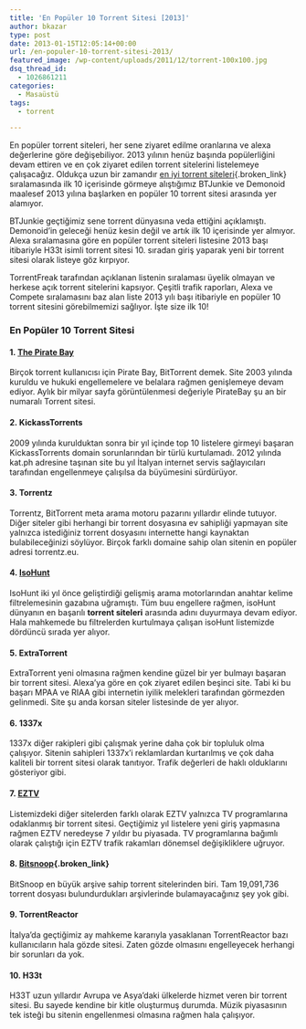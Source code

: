 ```yaml
---
title: 'En Popüler 10 Torrent Sitesi [2013]'
author: bkazar
type: post
date: 2013-01-15T12:05:14+00:00
url: /en-populer-10-torrent-sitesi-2013/
featured_image: /wp-content/uploads/2011/12/torrent-100x100.jpg
dsq_thread_id:
  - 1026861211
categories:
  - Masaüstü
tags:
  - torrent

---
```

En popüler torrent siteleri, her sene ziyaret edilme oranlarına ve alexa değerlerine göre değişebiliyor. 2013 yılının henüz başında popülerliğini devam ettiren ve en çok ziyaret edilen torrent sitelerini listelemeye çalışacağız. Oldukça uzun bir zamandır [en iyi torrent siteleri][1]{.broken_link} sıralamasında ilk 10 içerisinde görmeye alıştığımız BTJunkie ve Demonoid maalesef 2013 yılına başlarken en popüler 10 torrent sitesi arasında yer alamıyor.

BTJunkie geçtiğimiz sene torrent dünyasına veda ettiğini açıklamıştı. Demonoid&#8217;in geleceği henüz kesin değil ve artık ilk 10 içerisinde yer almıyor. Alexa sıralamasına göre en popüler torrent siteleri listesine 2013 başı itibariyle H33t isimli torrent sitesi 10. sıradan giriş yaparak yeni bir torrent sitesi olarak listeye göz kırpıyor.

TorrentFreak tarafından açıklanan listenin sıralaması üyelik olmayan ve herkese açık torrent sitelerini kapsıyor. Çeşitli trafik raporları, Alexa ve Compete sıralamasını baz alan liste 2013 yılı başı itibariyle en popüler 10 torrent sitesini görebilmemizi sağlıyor. İşte size ilk 10!

### En Popüler 10 Torrent Sitesi

#### 1. [The Pirate Bay][2]

Birçok torrent kullanıcısı için Pirate Bay, BitTorrent demek. Site 2003 yılında kuruldu ve hukuki engellemelere ve belalara rağmen genişlemeye devam ediyor. Aylık bir milyar sayfa görüntülenmesi değeriyle PirateBay şu an bir numaralı Torrent sitesi.

#### 2. KickassTorrents

2009 yılında kurulduktan sonra bir yıl içinde top 10 listelere girmeyi başaran KickassTorrents domain sorunlarından bir türlü kurtulamadı. 2012 yılında kat.ph adresine taşınan site bu yıl İtalyan internet servis sağlayıcıları tarafından engellenmeye çalışılsa da büyümesini sürdürüyor.

#### 3. Torrentz

Torrentz, BitTorrent meta arama motoru pazarını yıllardır elinde tutuyor. Diğer siteler gibi herhangi bir torrent dosyasına ev sahipliği yapmayan site yalnızca istediğiniz torrent dosyasını internette hangi kaynaktan bulabileceğinizi söylüyor. Birçok farklı domaine sahip olan sitenin en popüler adresi torrentz.eu.

#### 4. [IsoHunt][3]

IsoHunt iki yıl önce geliştirdiği gelişmiş arama motorlarından anahtar kelime filtrelemesinin gazabına uğramıştı. Tüm buu engellere rağmen, isoHunt dünyanın en başarılı **torrent siteleri** arasında adını duyurmaya devam ediyor. Hala mahkemede bu filtrelerden kurtulmaya çalışan isoHunt listemizde dördüncü sırada yer alıyor.

#### 5. ExtraTorrent

ExtraTorrent yeni olmasına rağmen kendine güzel bir yer bulmayı başaran bir torrent sitesi. Alexa&#8217;ya göre en çok ziyaret edilen beşinci site. Tabi ki bu başarı MPAA ve RIAA gibi internetin iyilik melekleri tarafından görmezden gelinmedi. Site şu anda korsan siteler listesinde de yer alıyor.

#### 6. 1337x

1337x diğer rakipleri gibi çalışmak yerine daha çok bir topluluk olma çalışıyor. Sitenin sahipleri 1337x&#8217;i reklamlardan kurtarılmış ve çok daha kaliteli bir torrent sitesi olarak tanıtıyor. Trafik değerleri de haklı olduklarını gösteriyor gibi.

#### 7. [EZTV][4]

Listemizdeki diğer sitelerden farklı olarak EZTV yalnızca TV programlarına odaklanmış bir torrent sitesi. Geçtiğimiz yıl listelere yeni giriş yapmasına rağmen EZTV neredeyse 7 yıldır bu piyasada. TV programlarına bağımlı olarak çalıştığı için EZTV trafik rakamları dönemsel değişikliklere uğruyor.

#### 8. [Bitsnoop][5]{.broken_link}

BitSnoop en büyük arşive sahip torrent sitelerinden biri. Tam 19,091,736 torrent dosyası bulundurdukları arşivlerinde bulamayacağınız şey yok gibi.

#### 9. TorrentReactor

İtalya&#8217;da geçtiğimiz ay mahkeme kararıyla yasaklanan TorrentReactor bazı kullanıcıların hala gözde sitesi. Zaten gözde olmasını engelleyecek herhangi bir sorunları da yok.

#### 10. H33t

H33T uzun yıllardır Avrupa ve Asya&#8217;daki ülkelerde hizmet veren bir torrent sitesi. Bu sayede kendine bir kitle oluşturmuş durumda. Müzik piyasasının tek isteği bu sitenin engellenmesi olmasına rağmen hala çalışıyor.

 [1]: https://www.murekkep.org/en-iyi-5-torrent-indirme-programi-7611
 [2]: https://thepiratebay.org/
 [3]: https://isohunt.com/
 [4]: https://eztv.it/
 [5]: https://bitsnoop.com/